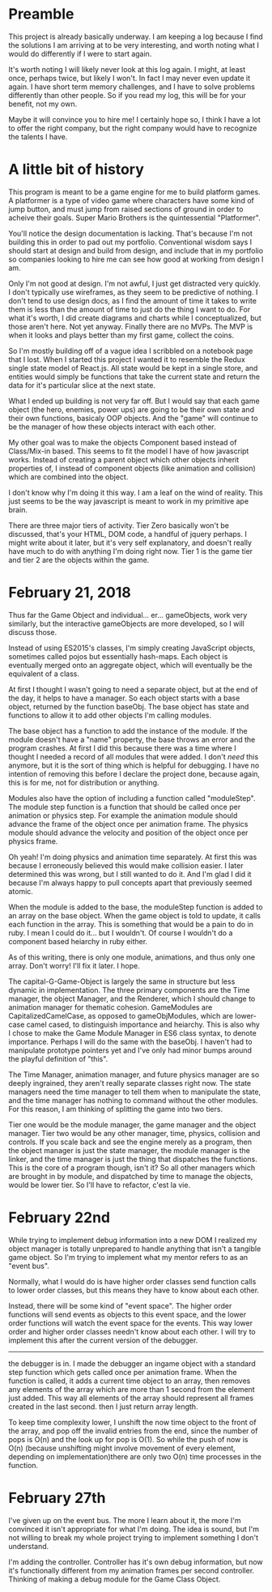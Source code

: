 # Preamble
This project is already basically underway. I am keeping a log because I find the solutions I am arriving at to be very interesting, and worth noting what I would do differently if I were to start again.

It's worth noting I will likely never look at this log again. I might, at least once, perhaps twice, but likely I won't. In fact I may never even update it again. I have short term memory challenges, and I have to solve problems differently than other people. So if you read my log, this will be for your benefit, not my own.

Maybe it will convince you to hire me! I certainly hope so, I think I have a lot to offer the right company, but the right company would have to recognize the talents I have.

# A little bit of history

This program is meant to be a game engine for me to build platform games. A platformer is a type of video game where characters have some kind of jump button, and must jump from raised sections of ground in order to acheive their goals. Super Mario Brothers is the quintessential "Platformer".

You'll notice the design documentation is lacking. That's because I'm not building this in order to pad out my portfolio. Conventional wisdom says I should start at design and build from design, and include that in my portfolio so companies looking to hire me can see how good at working from design I am.

Only I'm not good at design. I'm not awful, I just get distracted very quickly. I don't typically use wireframes, as they seem to be predictive of nothing. I don't tend to use design docs, as I find the amount of time it takes to write them is less than the amount of time to just do the thing I want to do. For what it's worth, I did create diagrams and charts while I conceptualized, but those aren't here. Not yet anyway. Finally there are no MVPs. The MVP is when it looks and plays better than my first game, collect the coins.

So I'm mostly building off of a vague idea I scribbled on a notebook page that I lost. When I started this project I wanted it to resemble the Redux single state model of React.js. All state would be kept in a single store, and entities would simply be functions that take the current state and return the data for it's particular slice at the next state.

What I ended up building is not very far off. But I would say that each game object (the hero, enemies, power ups) are going to be their own state and their own functions, basicaly OOP objects. And the "game" will continue to be the manager of how these objects interact with each other.

My other goal was to make the objects Component based instead of Class/Mix-in based. This seems to fit the model I have of how javascript works. Instead of creating a parent object which other objects inherit properties of, I instead of component objects (like animation and collision) which are combined into the object.

I don't know why I'm doing it this way. I am a leaf on the wind of reality. This just seems to be the way javascript is meant to work in my primitive ape brain.

There are three major tiers of activity. Tier Zero basically won't be discussed, that's your HTML, DOM code, a handful of jquery perhaps. I might write about it later, but it's very self explanatory, and doesn't really have much to do with anything I'm doing right now. Tier 1 is the game tier and tier 2 are the objects within the game.

# February 21, 2018

Thus far the Game Object and individual... er... gameObjects, work very similarly, but the interactive gameObjects are more developed, so I will discuss those.

Instead of using ES2015's classes, I'm simply creating JavaScript objects, sometimes called pojos but essentially hash-maps. Each object is eventually merged onto an aggregate object, which will eventually be the equivalent of a class.

At first I thought I wasn't going to need a separate object, but at the end of the day, it helps to have a manager. So each object starts with a base object, returned by the function baseObj. The base object has state and functions to allow it to add other objects I'm calling modules.

The base object has a function to add the instance of the module. If the module doesn't have a "name" property, the base throws an error and the program crashes. At first I did this because there was a time where I thought I needed a record of all modules that were added. I don't *need* this anymore, but it is the sort of thing which is helpful for debugging. I have no intention of removing this before I declare the project done, because again, this is for me, not for distribution or anything.

Modules also have the option of including a function called "moduleStep". The module step function is a function that should be called once per animation or physics step. For example the animation module should advance the frame of the object once per animation frame. The physics module should advance the velocity and position of the object once per physics frame.

Oh yeah! I'm doing physics and animation time separately. At first this was because I erroneously believed this would make collision easier. I later determined this was wrong, but I still wanted to do it. And I'm glad I did it because I'm always happy to pull concepts apart that previously seemed atomic.

When the module is added to the base, the moduleStep function is added to an array on the base object. When the game object is told to update, it calls each function in the array. This is something that would be a pain to do in ruby. I mean I could do it... but I wouldn't. Of course I wouldn't do a component based heiarchy in ruby either.

As of this writing, there is only one module, animations, and thus only one array. Don't worry! I'll fix it later. I hope.

The capital-G-Game-Object is largely the same in structure but less dynamic in implementation. The three primary components are the Time manager, the object Manager, and the Renderer, which I should change to animation manager for thematic cohesion. GameModules are CapitalizedCamelCase, as opposed to gameObjModules, which are lower-case camel cased, to distinguish importance and heiarchy. This is also why I chose to make the Game Module Manager in ES6 class syntax, to denote importance. Perhaps I will do the same with the baseObj. I haven't had to manipulate prototype pointers yet and I've only had minor bumps around the playful definition of "this".

The Time Manager, animation manager, and future physics manager are so deeply ingrained, they aren't really separate classes right now. The state managers need the time manager to tell them when to manipulate the state, and the time manager has nothing to command without the other modules. For this reason, I am thinking of splitting the game into two tiers.

Tier one would be the module manager, the game manager and the object manager. Tier two would be any other manager, time, physics, collision and controls. If you scale back and see the engine merely as a program, then the object manager is just the state manager, the module manager is the linker, and the time manager is just the thing that dispatches the functions. This is the core of a program though, isn't it? So all other managers which are brought in by module, and dispatched by time to manage the objects, would be lower tier. So I'll have to refactor, c'est la vie.

# February 22nd

While trying to implement debug information into a new DOM I realized my object manager is totally unprepared to handle anything that isn't a tangible game object. So I'm trying to implement what my mentor refers to as an "event bus".

Normally, what I would do is have higher order classes send function calls to lower order classes, but this means they have to know about each other.

Instead, there will be some kind of "event space". The higher order functions will send events as objects to this event space, and the lower order functions will watch the event space for the events. This way lower order and higher order classes needn't know about each other. I will try to implement this after the current version of the debugger.

---

the debugger is in. I made the debugger an ingame object with a standard step function which gets called once per animation frame. When the function is called, it adds a current time object to an array, then removes any elements of the array which are more than 1 second from the element just added. This way all elements of the array should represent all frames created in the last second. then I just return array length.

To keep time complexity lower, I unshift the now time object to the front of the array, and pop off the invalid entries from the end, since the number of pops is O(n) and the look up for pop is O(1). So while the push of now is O(n) (because unshifting might involve movement of every element, depending on implementation)there are only two O(n) time processes in the function.

# February 27th

I've given up on the event bus. The more I learn about it, the more I'm convinced it isn't appropriate for what I'm doing. The idea is sound, but I'm not willing to break my whole project trying to implement something I don't understand.

I'm adding the controller. Controller has it's own debug information, but now it's functionally different from my animation frames per second controller. Thinking of making a debug module for the Game Class Object. 
